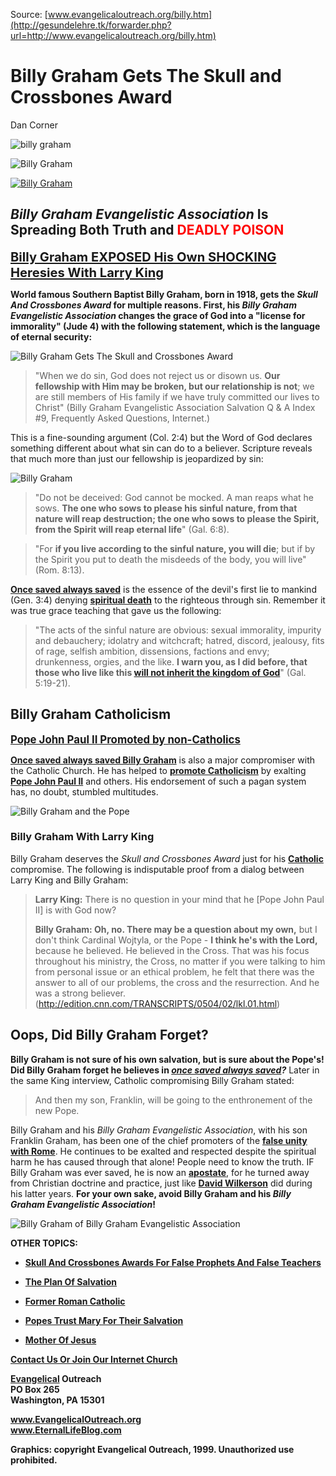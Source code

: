 <!--t Billy Graham Gets The Skull and Crossbones Award t-->
<!--d  d-->
<!--tag DanCorner,BillyGraham,SCbAward tag-->

Source: [www.evangelicaloutreach.org/billy.htm](http://gesundelehre.tk/forwarder.php?url=http://www.evangelicaloutreach.org/billy.htm)


# Billy Graham Gets The Skull and Crossbones Award

Dan Corner

![billy graham](../../files/pictures/evangelical-billy-graham.jpg)

![Billy Graham](../../files/pictures/a-colorb.gif)

[![Billy Graham](../s7.addthis.com/static/btn/v2/lg-share-en.gif)](http://www.addthis.com/bookmark.php?v=250&username=xa-4ce723c86d857fe0)



## _Billy Graham Evangelistic Association_ Is Spreading Both Truth and <font color="red">DEADLY POISON</font>

<big><big>**[Billy Graham EXPOSED His Own SHOCKING Heresies With Larry King](#billy%20graham%20evangelistic%20association)**</big></big> 

**World famous Southern Baptist Billy Graham, born in 1918, gets the _Skull And Crossbones Award_ for multiple reasons. First, his _Billy Graham Evangelistic Association_ changes the grace of God into a "license for immorality" (Jude 4) with the following statement, which is the language of eternal security:**

![Billy Graham Gets The Skull and Crossbones Award](../../files/pictures/snc.jpg)

> "When we do sin, God does not reject us or disown us. **Our fellowship with Him may be broken, but our relationship is not**; we are still members of His family if we have truly committed our lives to Christ" (Billy Graham Evangelistic Association Salvation Q & A Index #9, Frequently Asked Questions, Internet.)

This is a fine-sounding argument (Col. 2:4) but the Word of God declares something different about what sin can do to a believer. Scripture reveals that much more than just our fellowship is jeopardized by sin:

![Billy Graham](../../files/pictures/BillyGraham.png)

> "Do not be deceived: God cannot be mocked. A man reaps what he sows. **The one who sows to please his sinful nature, from that nature will reap destruction; the one who sows to please the Spirit, from the Spirit will reap eternal life**" (Gal. 6:8).

> "For **if you live according to the sinful nature, you will die**; but if by the Spirit you put to death the misdeeds of the body, you will live" (Rom. 8:13).

**[Once saved always saved](http://gesundelehre.tk/forwarder.php?url=http://www.evangelicaloutreach.org/eternal-security.html)** is the essence of the devil's first lie to mankind (Gen. 3:4) denying **[spiritual death](http://gesundelehre.tk/forwarder.php?url=http://www.evangelicaloutreach.org/spiritual-death.html)** to the righteous through sin. Remember it was true grace teaching that gave us the following:

> "The acts of the sinful nature are obvious: sexual immorality, impurity and debauchery; idolatry and witchcraft; hatred, discord, jealousy, fits of rage, selfish ambition, dissensions, factions and envy; drunkenness, orgies, and the like. **I warn you, as I did before, that those who live like this [will not inherit the kingdom of God](http://gesundelehre.tk/forwarder.php?url=http://www.evangelicaloutreach.org/will-not-inherit-the-kingdom-of-God.htm)**" (Gal. 5:19-21).



## Billy Graham Catholicism

<big>**[Pope John Paul II Promoted by non-Catholics](http://gesundelehre.tk/forwarder.php?url=http://www.evangelicaloutreach.org/popejohnpaul.htm)**</big>

**[Once saved always saved Billy Graham](http://gesundelehre.tk/forwarder.php?url=http://www.evangelicaloutreach.org/eternal-security.html)** is also a major compromiser with the Catholic Church. He has helped to **[promote Catholicism](http://gesundelehre.tk/forwarder.php?url=http://www.evangelicaloutreach.org/official.html)** by exalting **[Pope John Paul II](http://gesundelehre.tk/forwarder.php?url=http://www.evangelicaloutreach.org/pope-john-paul-II.html)** and others. His endorsement of such a pagan system has, no doubt, stumbled multitudes.

![Billy Graham and the Pope](../../files/pictures/billygraham-pope.jpg)

### <a name="billy%20graham%20evangelistic%20association"></a>Billy Graham With Larry King

Billy Graham deserves the _Skull and Crossbones Award_ just for his **[Catholic](http://gesundelehre.tk/forwarder.php?url=http://www.evangelicaloutreach.org/catholic.html)** compromise. The following is indisputable proof from a dialog between Larry King and Billy Graham:

> **Larry King:** There is no question in your mind that he [Pope John Paul II] is with God now?
> 
> **Billy Graham: Oh, no. There may be a question about my own,** but I don't think Cardinal Wojtyla, or the Pope - **I think he's with the Lord,** because he believed. He believed in the Cross. That was his focus throughout his ministry, the Cross, no matter if you were talking to him from personal issue or an ethical problem, he felt that there was the answer to all of our problems, the cross and the resurrection. And he was a strong believer. (http://edition.cnn.com/TRANSCRIPTS/0504/02/lkl.01.html)



## Oops, Did Billy Graham Forget?

**Billy Graham is not sure of his own salvation, but is sure about the Pope's! Did Billy Graham forget he believes in _[once saved always saved](http://gesundelehre.tk/forwarder.php?url=http://www.evangelicaloutreach.org/eternal-security.html)?_** Later in the same King interview, Catholic compromising Billy Graham stated:

> And then my son, Franklin, will be going to the enthronement of the new Pope.

Billy Graham and his _Billy Graham Evangelistic Association_, with his son Franklin Graham, has been one of the chief promoters of the **[false unity with Rome](http://gesundelehre.tk/forwarder.php?url=http://www.evangelicaloutreach.org/unity.html)**. He continues to be exalted and respected despite the spiritual harm he has caused through that alone! People need to know the truth. IF Billy Graham was ever saved, he is now an **[apostate](http://gesundelehre.tk/forwarder.php?url=http://www.evangelicaloutreach.org/tragedies.html)**, for he turned away from Christian doctrine and practice, just like **[David Wilkerson](http://gesundelehre.tk/forwarder.php?url=http://www.evangelicaloutreach.org/david-wilkerson-it-is-finished-book.html)** did during his latter years. **For your own sake, avoid Billy Graham and his _Billy Graham Evangelistic Association_!**

![Billy Graham of Billy Graham Evangelistic Association](../../files/pictures/a-colorb.gif)

**OTHER TOPICS:**

- **[Skull And Crossbones Awards For False Prophets And False Teachers](http://gesundelehre.tk/forwarder.php?url=http://www.evangelicaloutreach.org/Skull_And_Crossbones.html)**

- **[The Plan Of Salvation](http://gesundelehre.tk/forwarder.php?url=http://www.evangelicaloutreach.org/plan-of-salvation.html)**

- **[Former Roman Catholic](http://gesundelehre.tk/forwarder.php?url=http://www.evangelicaloutreach.org/catholic.html)**

- **[Popes Trust Mary For Their Salvation](http://gesundelehre.tk/forwarder.php?url=http://www.evangelicaloutreach.org/papalmary.html)**

- **[Mother Of Jesus](http://gesundelehre.tk/forwarder.php?url=http://www.evangelicaloutreach.org/mother-of-Jesus.html)**

[**Contact Us Or Join Our Internet Church**](http://gesundelehre.tk/forwarder.php?url=http://www.evangelicaloutreach.org/contact.html)

**[Evangelical](http://gesundelehre.tk/forwarder.php?url=http://www.evangelicaloutreach.org/index.html) Outreach**  
**PO Box 265**  
**Washington, PA 15301**

**www.EvangelicalOutreach.org**  
**www.EternalLifeBlog.com**

**Graphics: copyright Evangelical Outreach, 1999\. Unauthorized use prohibited.**